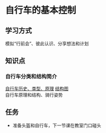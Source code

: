 # 自行车的基本控制
## 学习方式
模拟“行前会”、彼此认识、分享想法和计划
## 知识点
### 自行车分类和结构简介
[自行车历史、类型、原理](https://en.wikipedia.org/wiki/Bicycle)
[结构图](https://upload.wikimedia.org/wikipedia/commons/8/8a/Bicycle_diagram-en.svg)  
自行车原理和结构、骑行姿势
## 任务
- 准备头盔和自行车，下一节课在教室门口碰头
